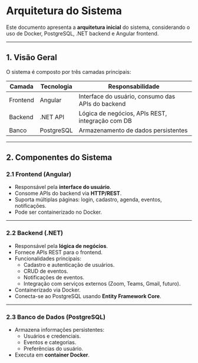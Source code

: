 # Arquitetura do Sistema

Este documento apresenta a **arquitetura inicial** do sistema, considerando o uso de Docker, PostgreSQL, .NET backend e Angular frontend.

---

## 1. Visão Geral

O sistema é composto por três camadas principais:

| Camada      | Tecnologia | Responsabilidade                  |
|------------|------------|----------------------------------|
| Frontend   | Angular    | Interface do usuário, consumo das APIs do backend |
| Backend    | .NET API   | Lógica de negócios, APIs REST, integração com DB |
| Banco      | PostgreSQL | Armazenamento de dados persistentes |


---

## 2. Componentes do Sistema

### 2.1 Frontend (Angular)

- Responsável pela **interface do usuário**.
- Consome APIs do backend via **HTTP/REST**.
- Suporta múltiplas páginas: login, cadastro, agenda, eventos, notificações.
- Pode ser containerizado no Docker.

---

### 2.2 Backend (.NET)

- Responsável pela **lógica de negócios**.
- Fornece APIs REST para o frontend.
- Funcionalidades principais:
  - Cadastro e autenticação de usuários.
  - CRUD de eventos.
  - Notificações de eventos.
  - Integração com serviços externos (Zoom, Teams, Gmail, futuro).
- Containerizado via Docker.
- Conecta-se ao PostgreSQL usando **Entity Framework Core**.

---

### 2.3 Banco de Dados (PostgreSQL)

- Armazena informações persistentes:
  - Usuários e credenciais.
  - Eventos e categorias.
  - Preferências do usuário.
- Executa em **container Docker**.